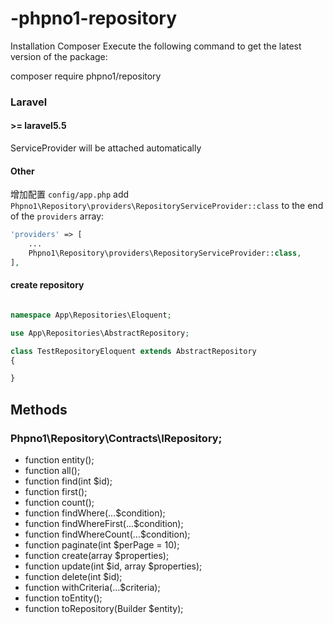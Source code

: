 # -phpno1-repository


Installation
Composer
Execute the following command to get the latest version of the package:

composer require phpno1/repository

### Laravel

#### >= laravel5.5

ServiceProvider will be attached automatically

#### Other

增加配置 `config/app.php` add `Phpno1\Repository\providers\RepositoryServiceProvider::class` to the end of the `providers` array:

```php
'providers' => [
    ...
    Phpno1\Repository\providers\RepositoryServiceProvider::class,
],
```

#### create repository
```php

namespace App\Repositories\Eloquent;

use App\Repositories\AbstractRepository;

class TestRepositoryEloquent extends AbstractRepository
{

}
```

## Methods

### Phpno1\Repository\Contracts\IRepository;

- function entity();
- function all();
- function find(int $id);
- function first();
- function count();
- function findWhere(...$condition);
- function findWhereFirst(...$condition);
- function findWhereCount(...$condition);
- function paginate(int $perPage = 10);
- function create(array $properties);
- function update(int $id, array $properties);
- function delete(int $id);
- function withCriteria(...$criteria);
- function toEntity();
- function toRepository(Builder $entity);